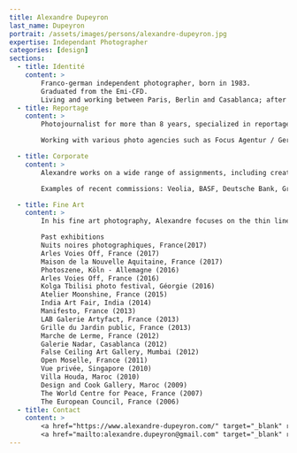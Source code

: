 ```yaml
---
title: Alexandre Dupeyron
last_name: Dupeyron
portrait: /assets/images/persons/alexandre-dupeyron.jpg
expertise: Independant Photographer
categories: [design]
sections:
  - title: Identité
    content: >
        Franco-german independent photographer, born in 1983.
        Graduated from the Emi-CFD.
        Living and working between Paris, Berlin and Casablanca; after 3 years spent in Morocco, 2 years in Singapore and 1 year in India.
  - title: Reportage
    content: >
        Photojournalist for more than 8 years, specialized in reportage.

        Working with various photo agencies such as Focus Agentur / Germany, WorldPricutreNews / USA and Abaca / France.

  - title: Corporate
    content: >
        Alexandre works on a wide range of assignments, including creation of image banks for corporate and advertising usage. Naturally attracted by people's stories, his photography is very lively and humanistic.

        Examples of recent commissions: Veolia, BASF, Deutsche Bank, Group Safran; Orascom Telecom in Egypt; Tanger-Med the largest cargo port in Africa, ENEDIS, DHL,

  - title: Fine Art
    content: >
        In his fine art photography, Alexandre focuses on the thin line between the visible and invisible, tangible and intangible. He strives to extract from reality, a fragile instant of beauty and grace.

        Past exhibitions
        Nuits noires photographiques, France(2017)
        Arles Voies Off, France (2017)
        Maison de la Nouvelle Aquitaine, France (2017)
        Photoszene, Köln - Allemagne (2016)
        Arles Voies Off, France (2016)
        Kolga Tbilisi photo festival, Géorgie (2016)
        Atelier Moonshine, France (2015)
        India Art Fair, India (2014)
        Manifesto, France (2013)
        LAB Galerie Artyfact, France (2013)
        Grille du Jardin public, France (2013)
        Marche de Lerme, France (2012)
        Galerie Nadar, Casablanca (2012)
        False Ceiling Art Gallery, Mumbai (2012)
        Open Moselle, France (2011)
        Vue privée, Singapore (2010)
        Villa Houda, Maroc (2010)
        Design and Cook Gallery, Maroc (2009)
        The World Centre for Peace, France (2007)
        The European Council, France (2006)
  - title: Contact
    content: >
        <a href="https://www.alexandre-dupeyron.com/" target="_blank" rel="noreferrer">Site</a> –
        <a href="mailto:alexandre.dupeyron@gmail.com" target="_blank" rel="noreferrer">Mail</a>
---
```

